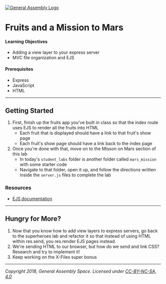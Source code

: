 [![General Assembly Logo](/ga_cog.png)](https://generalassemb.ly)

# Fruits and a Mission to Mars

#### Learning Objectives

- Adding a view layer to your express server
- MVC file organization and EJS

#### Prerequisites

- Express
- JavaScript
- HTML

---

## Getting Started

1. First, finish up the fruits app you've built in class so that the index route uses EJS to render all the fruits into HTML
   - Each fruit that is displayed should have a link to that fruit's show page
   - Each fruit's show page should have a link back to the index page
1. Once you're done with that, move on to the Misson on Mars section of this lab
   - In today's `student_labs` folder is another folder called `mars_mission` with some starter code
   - Navigate to that folder, open it up, and follow the directions written inside the `server.js` files to complete the lab

### Resources

- [EJS documentation](http://ejs.co/)

---

## Hungry for More?

1. Now that you know how to add view layers to express servers, go back to the superheroes lab and refactor it so that instead of using HTML within res.send, you res.render EJS pages instead.
1. We're sending HTML to our browser, but how do we send and link CSS? Research and try to implement it!
1. Keep working on the X-Files super bonus

---

_Copyright 2018, General Assembly Space. Licensed under [CC-BY-NC-SA, 4.0](https://creativecommons.org/licenses/by-nc-sa/4.0/)_
